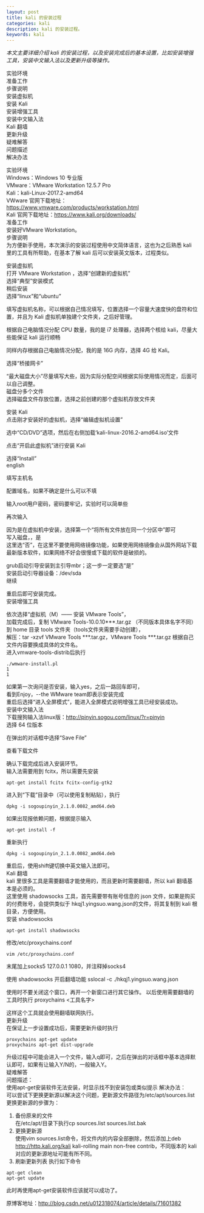 ```yaml
---
layout: post
title: kali 的安装过程
categories: kali
description: kali 的安装过程。
keywords: kali
---
```


*本文主要详细介绍 kali 的安装过程，以及安装完成后的基本设置，比如安装增强工具，安装中文输入法以及更新升级等操作。*

实验环境  
准备工作  
步骤说明  
安装虚拟机  
安装 Kali  
安装增强工具  
安装中文输入法  
Kali 翻墙  
更新升级  
疑难解答  
问题描述  
解决办法  

实验环境  
Windows：Windows 10 专业版   
VMware：VMware Workstation 12.5.7 Pro   
Kali：kali-Linux-2017.2-amd64  
VWware 官网下载地址：https://www.vmware.com/products/workstation.html   
Kali 官网下载地址：https://www.kali.org/downloads/   
准备工作  
安装好VMware Workstation。  
步骤说明  
为方便新手使用，本次演示的安装过程使用中文简体语言，这也为之后熟悉 kali 里的工具有所帮助，在基本了解 kali 后可以安装英文版本，过程类似。

安装虚拟机  
打开 VMware Workstation ，选择“创建新的虚拟机”     
选择“典型”安装模式   
稍后安装  
选择“linux”和“ubuntu”

填写虚拟机名称，可以根据自己情况填写，位置选择一个容量大速度快的盘符和位置，并且为 Kali 虚拟机单独建个文件夹，之后好管理。   

根据自己电脑情况分配 CPU 数量，我的是 i7 处理器，选择两个核给 kali，尽量大些能保证 kali 运行顺畅   

同样内存根据自己电脑情况分配，我的是 16G 内存，选择 4G 给 Kali。   

选择“桥接网卡”   

“最大磁盘大小”尽量填写大些，因为实际分配空间根据实际使用情况而定，后面可以自己调整。   
磁盘分多个文件  
选择磁盘文件存放位置，选择之前创建的那个虚拟机存放文件夹


安装 Kali  
点击刚才安装好的虚拟机，选择“编辑虚拟机设置”   

选中“CD/DVD”选项，然后在右侧加载‘kali-linux-2016.2-amd64.iso’文件   

点击“开启此虚拟机”进行安装 Kali

选择“Install”   
english

填写主机名   

配置域名，如果不确定是什么可以不填

输入root用户密码，密码要牢记，实验时可以简单些

再次输入

因为是在虚拟机中安装，选择第一个“将所有文件放在同一个分区中”即可   
写入磁盘，，是  
这里选“否”，在这里不要使用网络镜像功能，如果使用网络镜像会从国外网站下载最新版本软件，如果网络不好会很慢或下载的软件是破损的。   

grub启动引导安装到主引导mbr；这一步一定要选“是”   
安装启动引导器设备：/dev/sda  
继续  

重启后即可安装完成。  
安装增强工具  

依次选择“虚拟机（M）—— 安装 VMware Tools”，   
加载完成后，复制 VMware Tools-10.0.10***.tar.gz （不同版本具体名字不同）到 home 目录 tools 文件夹（tools文件夹需要手动创建），   
解压：tar -xzvf VMware Tools ***.tar.gz，VMware Tools ***.tar.gz 根据自己文件内容要换成具体的文件名。   
进入vmware-tools-distrib后执行
```
./wmware-install.pl
1
1
```
如果第一次询问是否安装，输入yes，之后一路回车即可，   
看到Enjoy，--the WMware team即表示安装完成   
重启后选择“进入全屏模式”，能进入全屏模式说明增强工具已经安装成功。  
安装中文输入法  
下载搜狗输入法linux版：http://pinyin.sogou.com/linux/?r=pinyin   
选择 64 位版本   

在弹出的对话框中选择“Save File”

查看下载文件

确认下载完成后进入安装环节。  
输入法需要用到 fcitx，所以需要先安装

```
apt-get install fcitx fcitx-config-gtk2  
```
进入到“下载”目录中（可以使用复制粘贴），执行
```
dpkg -i sogoupinyin_2.1.0.0082_amd64.deb
```
如果出现报依赖问题，根据提示输入
```
apt-get install -f
```
重新执行
```
dpkg -i sogoupinyin_2.1.0.0082_amd64.deb
```
重启后，使用shift键切换中英文输入法即可。   
Kali 翻墙  
kali 里很多工具是需要翻墙才能使用的，而且更新时需要翻墙，所以 kali 翻墙基本是必须的。   
这里使用 shadowsocks 工具，首先需要带有账号信息的 json 文件，如果是购买的付费账号，会提供类似于 hkqj1.yingsuo.wang.json的文件，将其复制到 kali 根目录，方便使用。  
安装 shadowsocks  
```
apt-get install shadowsocks
```
修改/etc/proxychains.conf
```
vim /etc/proxychains.conf
```
末尾加上socks5 127.0.0.1 1080，并注释掉socks4

使用 shadowsocks
开启翻墙功能
sslocal -c ./hkqj1.yingsuo.wang.json

使用时不要关闭这个窗口，再开一个新窗口进行其它操作。
以后使用需要翻墙的工具时执行
proxychains <工具名字>

这样这个工具就会使用翻墙联网执行。  
更新升级  
在保证上一步设置成功后，需要更新升级时执行  
```
proxychains apt-get update
proxychains apt-get dist-upgrade
```
升级过程中可能会进入一个文件，输入q即可，之后在弹出的对话框中基本选择默认即可，如果有让输入Y/N的，一般输入Y。  
疑难解答  
问题描述：  
使用apt-get安装软件无法安装，时显示找不到安装包或类似提示
解决办法：  
可以尝试下更换更新源以解决这个问题，更新源文件路径为/etc/apt/sources.list更换更新源的步骤为：   
1. 备份原来的文件   
在/etc/apt/目录下执行cp sources.list sources.list.bak
2. 更换更新源   
使用vim sources.list命令，将文件内的内容全部删除，然后添加上deb http://http.kali.org/kali kali-rolling main non-free contrib，不同版本的 kali 对应的更新源地址可能有所不同。   
3. 刷新更新列表
执行如下命令
```
apt-get clean
apt-get update
```
此时再使用apt-get安装软件应该就可以成功了。

原博客地址：http://blog.csdn.net/u012318074/article/details/71601382
